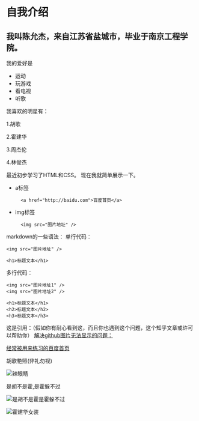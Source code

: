 # 自我介绍
## 我叫陈允杰，来自江苏省盐城市，毕业于南京工程学院。
我的爱好是
* 运动
* 玩游戏
* 看电视
* 听歌


我喜欢的明星有：

1.胡歌

2.霍建华

3.周杰伦

4.林俊杰

最近初步学习了HTML和CSS。
现在我就简单展示一下。
* a标签
  
        <a href="http://baidu.com">百度首页</a>

* img标签
  
        <img src="图片地址" />

markdown的一些语法：
单行代码：

`<img src="图片地址" />`

    <h1>标题文本</h1>

多行代码：
```
<img src="图片地址1" />
<img src="图片地址2" />
```
~~~
<h1>标题文本</h1>
<h2>标题文本</h2>
<h3>标题文本</h3>
~~~

这是引用：（假如你有耐心看到这，而且你也遇到这个问题，这个知乎文章或许可以帮助你）
[解决github图片无法显示的问题：](https://zhuanlan.zhihu.com/p/342837759 )

[经常被用来练习的百度首页](http://baidu.com)

胡歌艳照(非礼勿视)

![辣眼睛](https://inews.gtimg.com/newsapp_bt/0/13034037595/1000)

是胡不是霍,是霍躲不过 

![是胡不是霍是霍躲不过](https://tse3-mm.cn.bing.net/th/id/OIP.14Id7RcZl0040KPxVVKmJwHaEJ?w=309&h=180&c=7&o=5&pid=1.7)

![霍建华女装](https://inews.gtimg.com/newsapp_bt/0/13034038529/1000)
